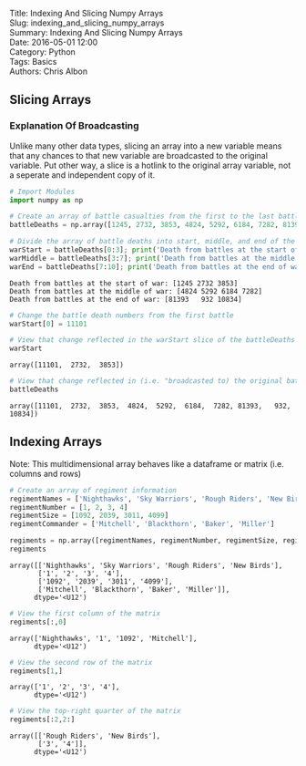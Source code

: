 Title: Indexing And Slicing Numpy Arrays  
Slug: indexing_and_slicing_numpy_arrays  
Summary: Indexing And Slicing Numpy Arrays  
Date: 2016-05-01 12:00  
Category: Python  
Tags: Basics  
Authors: Chris Albon  

## Slicing Arrays

### Explanation Of Broadcasting

Unlike many other data types, slicing an array into a new variable means that any chances to that new variable are broadcasted to the original variable. Put other way, a slice is a hotlink to the original array variable, not a seperate and independent copy of it.


```python
# Import Modules
import numpy as np
```


```python
# Create an array of battle casualties from the first to the last battle
battleDeaths = np.array([1245, 2732, 3853, 4824, 5292, 6184, 7282, 81393, 932, 10834])
```


```python
# Divide the array of battle deaths into start, middle, and end of the war
warStart = battleDeaths[0:3]; print('Death from battles at the start of war:', warStart)
warMiddle = battleDeaths[3:7]; print('Death from battles at the middle of war:', warMiddle)
warEnd = battleDeaths[7:10]; print('Death from battles at the end of war:', warEnd)
```

    Death from battles at the start of war: [1245 2732 3853]
    Death from battles at the middle of war: [4824 5292 6184 7282]
    Death from battles at the end of war: [81393   932 10834]



```python
# Change the battle death numbers from the first battle
warStart[0] = 11101
```


```python
# View that change reflected in the warStart slice of the battleDeaths array
warStart
```




    array([11101,  2732,  3853])




```python
# View that change reflected in (i.e. "broadcasted to) the original battleDeaths array
battleDeaths
```




    array([11101,  2732,  3853,  4824,  5292,  6184,  7282, 81393,   932, 10834])



## Indexing Arrays

Note: This multidimensional array behaves like a dataframe or matrix (i.e. columns and rows)


```python
# Create an array of regiment information
regimentNames = ['Nighthawks', 'Sky Warriors', 'Rough Riders', 'New Birds']
regimentNumber = [1, 2, 3, 4]
regimentSize = [1092, 2039, 3011, 4099]
regimentCommander = ['Mitchell', 'Blackthorn', 'Baker', 'Miller']

regiments = np.array([regimentNames, regimentNumber, regimentSize, regimentCommander])
regiments
```




    array([['Nighthawks', 'Sky Warriors', 'Rough Riders', 'New Birds'],
           ['1', '2', '3', '4'],
           ['1092', '2039', '3011', '4099'],
           ['Mitchell', 'Blackthorn', 'Baker', 'Miller']], 
          dtype='<U12')




```python
# View the first column of the matrix
regiments[:,0]
```




    array(['Nighthawks', '1', '1092', 'Mitchell'], 
          dtype='<U12')




```python
# View the second row of the matrix
regiments[1,]
```




    array(['1', '2', '3', '4'], 
          dtype='<U12')




```python
# View the top-right quarter of the matrix
regiments[:2,2:]
```




    array([['Rough Riders', 'New Birds'],
           ['3', '4']], 
          dtype='<U12')


